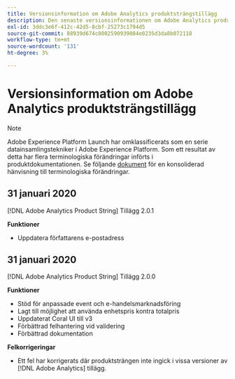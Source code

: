 ```yaml
---
title: Versionsinformation om Adobe Analytics produktsträngstillägg
description: Den senaste versionsinformationen om Adobe Analytics produktsträngstillägg i Adobe Experience Platform.
exl-id: 3ddc3e6f-412c-42d5-8cbf-25273c1794d5
source-git-commit: 88939d674c0002590939004e0235d3da8b072118
workflow-type: tm+mt
source-wordcount: '131'
ht-degree: 3%

---
```


# Versionsinformation om Adobe Analytics produktsträngstillägg

>[!NOTE]
>
>Adobe Experience Platform Launch har omklassificerats som en serie datainsamlingstekniker i Adobe Experience Platform. Som ett resultat av detta har flera terminologiska förändringar införts i produktdokumentationen. Se följande [dokument](../../../term-updates.md) för en konsoliderad hänvisning till terminologiska förändringar.

## 31 januari 2020

[!DNL Adobe Analytics Product String] Tillägg 2.0.1

**Funktioner**

* Uppdatera författarens e-postadress

## 31 januari 2020

[!DNL Adobe Analytics Product String] Tillägg 2.0.0

**Funktioner**

* Stöd för anpassade event och e-handelsmarknadsföring
* Lagt till möjlighet att använda enhetspris kontra totalpris
* Uppdaterat Coral UI till v3
* Förbättrad felhantering vid validering
* Förbättrad dokumentation

**Felkorrigeringar**

* Ett fel har korrigerats där produktsträngen inte ingick i vissa versioner av [!DNL Adobe Analytics] tillägg.
